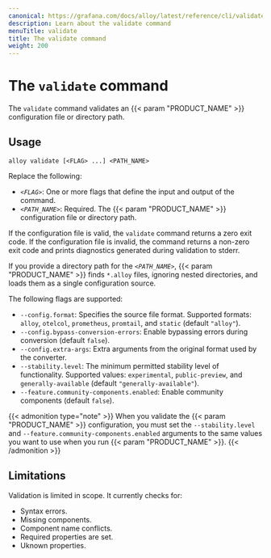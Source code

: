 ```yaml
---
canonical: https://grafana.com/docs/alloy/latest/reference/cli/validate/
description: Learn about the validate command
menuTitle: validate
title: The validate command
weight: 200
---
```


# The `validate` command

The `validate` command validates an {{< param "PRODUCT_NAME" >}} configuration file or directory path.

## Usage

```shell
alloy validate [<FLAG> ...] <PATH_NAME>
```

Replace the following:

* _`<FLAG>`_: One or more flags that define the input and output of the command.
* _`<PATH_NAME>`_: Required. The {{< param "PRODUCT_NAME" >}} configuration file or directory path.

If the configuration file is valid, the `validate` command returns a zero exit code.
If the configuration file is invalid, the command  returns a non-zero exit code and prints diagnostics generated during validation to stderr.

If you provide a directory path for  the _`<PATH_NAME>`_, {{< param "PRODUCT_NAME" >}} finds `*.alloy` files, ignoring nested directories, and loads them as a single configuration source.

The following flags are supported:

* `--config.format`: Specifies the source file format. Supported formats: `alloy`, `otelcol`, `prometheus`, `promtail`, and `static` (default `"alloy"`).
* `--config.bypass-conversion-errors`: Enable bypassing errors during conversion (default `false`).
* `--config.extra-args`: Extra arguments from the original format used by the converter.
* `--stability.level`: The minimum permitted stability level of functionality. Supported values: `experimental`, `public-preview`, and `generally-available` (default `"generally-available"`).
* `--feature.community-components.enabled`: Enable community components (default `false`).

{{< admonition type="note" >}}
When you validate the {{< param "PRODUCT_NAME" >}} configuration, you must set the `--stability.level` and `--feature.community-components.enabled` arguments to the same values you want to use when you run {{< param "PRODUCT_NAME" >}}.
{{< /admonition >}}

## Limitations

Validation is limited in scope. It currently checks for:

* Syntax errors.
* Missing components.
* Component name conflicts.
* Required properties are set.
* Uknown properties.
